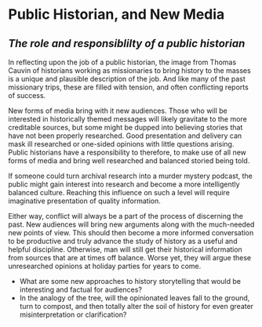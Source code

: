 # Public Historian, and New Media
## _The role and responsiblilty of a public historian_



In reflecting upon the job of a public historian, the image from Thomas Cauvin of historians working as missionaries to bring history to the masses is a unique and plausible description of the job. And like many of the past missionary trips, these are filled with tension, and often conflicting reports of success. 

New forms of media bring with it new audiences. Those who will be interested in historically themed messages will likely gravitate to the more creditable sources, but some might be dupped into believing stories that have not been properly researched. Good presentation and delivery can mask ill researched or one-sided opinions with little questions arising. Public historians have a responsibility to therefore, to make use of all new forms of media and bring well researched and balanced storied being told. 

If someone could turn archival research into a murder mystery podcast, the public might gain interest into research and become a more intelligently balanced culture. Reaching this influence on such a level will require imaginative presentation of quality information. 

Either way, conflict will always be a part of the process of discerning the past. New audiences will bring new arguments along with the much-needed new points of view. This should then become a more informed conversation to be productive and truly advance the study of history as a useful and helpful discipline. Otherwise, man will still get their historical information from sources that are at times off balance. Worse yet, they will argue these unresearched opinions at holiday parties for years to come. 


- What are some new approaches to history storytelling that would be interesting and factual for audiences?
- In the analogy of the tree, will the opinionated leaves fall to the ground, turn to compost, and then totally alter the soil of history for even greater misinterpretation or clarification?  
